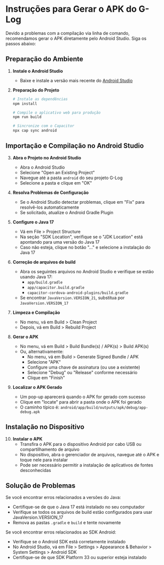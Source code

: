 # Instruções para Gerar o APK do G-Log

Devido a problemas com a compilação via linha de comando, recomendamos gerar o APK diretamente pelo Android Studio. Siga os passos abaixo:

## Preparação do Ambiente

1. **Instale o Android Studio**
   - Baixe e instale a versão mais recente do [Android Studio](https://developer.android.com/studio)

2. **Preparação do Projeto**
   ```bash
   # Instale as dependências
   npm install
   
   # Compile o aplicativo web para produção
   npm run build
   
   # Sincronize com o Capacitor
   npx cap sync android
   ```

## Importação e Compilação no Android Studio

3. **Abra o Projeto no Android Studio**
   - Abra o Android Studio
   - Selecione "Open an Existing Project"
   - Navegue até a pasta `android` do seu projeto G-Log
   - Selecione a pasta e clique em "OK"

4. **Resolva Problemas de Configuração**
   - Se o Android Studio detectar problemas, clique em "Fix" para resolvê-los automaticamente
   - Se solicitado, atualize o Android Gradle Plugin

5. **Configure o Java 17**
   - Vá em File > Project Structure
   - Na seção "SDK Location", verifique se o "JDK Location" está apontando para uma versão do Java 17
   - Caso não esteja, clique no botão "..." e selecione a instalação do Java 17

6. **Correção de arquivos de build**
   - Abra os seguintes arquivos no Android Studio e verifique se estão usando Java 17:
     - `app/build.gradle`
     - `app/capacitor.build.gradle`
     - `capacitor-cordova-android-plugins/build.gradle`
   - Se encontrar `JavaVersion.VERSION_21`, substitua por `JavaVersion.VERSION_17`

7. **Limpeza e Compilação**
   - No menu, vá em Build > Clean Project
   - Depois, vá em Build > Rebuild Project

8. **Gerar o APK**
   - No menu, vá em Build > Build Bundle(s) / APK(s) > Build APK(s)
   - Ou, alternativamente:
     - No menu, vá em Build > Generate Signed Bundle / APK
     - Selecione "APK"
     - Configure uma chave de assinatura (ou use a existente)
     - Selecione "Debug" ou "Release" conforme necessário
     - Clique em "Finish"

9. **Localizar o APK Gerado**
   - Um pop-up aparecerá quando o APK for gerado com sucesso
   - Clique em "locate" para abrir a pasta onde o APK foi gerado
   - O caminho típico é: `android/app/build/outputs/apk/debug/app-debug.apk`

## Instalação no Dispositivo

10. **Instalar o APK**
    - Transfira o APK para o dispositivo Android por cabo USB ou compartilhamento de arquivo
    - No dispositivo, abra o gerenciador de arquivos, navegue até o APK e toque nele para instalar
    - Pode ser necessário permitir a instalação de aplicativos de fontes desconhecidas

## Solução de Problemas

Se você encontrar erros relacionados a versões do Java:
- Certifique-se de que o Java 17 está instalado no seu computador
- Verifique se todos os arquivos de build estão configurados para usar JavaVersion.VERSION_17
- Remova as pastas `.gradle` e `build` e tente novamente

Se você encontrar erros relacionados ao SDK Android:
- Verifique se o Android SDK está corretamente instalado
- No Android Studio, vá em File > Settings > Appearance & Behavior > System Settings > Android SDK
- Certifique-se de que SDK Platform 33 ou superior esteja instalado 